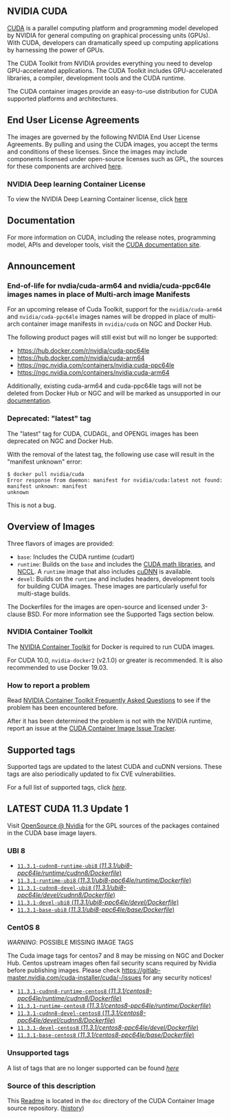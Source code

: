 ## NVIDIA CUDA

[CUDA](https://developer.nvidia.com/cuda-zone) is a parallel computing platform and programming model developed by NVIDIA for general computing on graphical processing units (GPUs). With CUDA, developers can dramatically speed up computing applications by harnessing the power of GPUs.

The CUDA Toolkit from NVIDIA provides everything you need to develop GPU-accelerated applications. The CUDA Toolkit includes GPU-accelerated libraries, a compiler, development tools and the CUDA runtime.

The CUDA container images provide an easy-to-use distribution for CUDA supported platforms and architectures.

## End User License Agreements

The images are governed by the following NVIDIA End User License Agreements. By pulling and using the CUDA images, you accept the terms and conditions of these licenses.
Since the images may include components licensed under open-source licenses such as GPL, the sources for these components are archived [here](https://developer.download.nvidia.com/compute/cuda/opensource/image).

### NVIDIA Deep learning Container License

To view the NVIDIA Deep Learning Container license, click [here](https://developer.nvidia.com/ngc/nvidia-deep-learning-container-license)

## Documentation

For more information on CUDA, including the release notes, programming model, APIs and developer tools, visit the [CUDA documentation site](https://docs.nvidia.com/cuda).

## Announcement

### End-of-life for nvdia/cuda-arm64 and nvidia/cuda-ppc64le images names in place of Multi-arch image Manifests

For an upcoming release of Cuda Toolkit, support for the `nvidia/cuda-arm64` and `nvidia/cuda-ppc64le` images names will be dropped in place of multi-arch container image manifests in `nvidia/cuda` on NGC and Docker Hub.

The following product pages will still exist but will no longer be supported:

* https://hub.docker.com/r/nvidia/cuda-ppc64le
* https://hub.docker.com/r/nvidia/cuda-arm64
* https://ngc.nvidia.com/containers/nvidia:cuda-ppc64le
* https://ngc.nvidia.com/containers/nvidia:cuda-arm64

Additionally, existing cuda-arm64 and cuda-ppc64le tags will not be deleted from Docker Hub or NGC and will be marked as unsupported in our [documentation](https://gitlab.com/nvidia/container-images/cuda/blob/master/doc/unsupported-tags.md).

### Deprecated: "latest" tag

The "latest" tag for CUDA, CUDAGL, and OPENGL images has been deprecated on NGC and Docker Hub.

With the removal of the latest tag, the following use case will result in the "manifest unknown" error:

```
$ docker pull nvidia/cuda
Error response from daemon: manifest for nvidia/cuda:latest not found: manifest unknown: manifest
unknown
```

This is not a bug.

## Overview of Images

Three flavors of images are provided:
- `base`: Includes the CUDA runtime (cudart)
- `runtime`: Builds on the `base` and includes the [CUDA math libraries](https://developer.nvidia.com/gpu-accelerated-libraries), and [NCCL](https://developer.nvidia.com/nccl). A `runtime` image that also includes [cuDNN](https://developer.nvidia.com/cudnn) is available.
- `devel`: Builds on the `runtime` and includes headers, development tools for building CUDA images. These images are particularly useful for multi-stage builds.

The Dockerfiles for the images are open-source and licensed under 3-clause BSD. For more information see the Supported Tags section below.

### NVIDIA Container Toolkit

The [NVIDIA Container Toolkit](https://github.com/NVIDIA/nvidia-docker) for Docker is required to run CUDA images.

For CUDA 10.0, `nvidia-docker2` (v2.1.0) or greater is recommended. It is also recommended to use Docker 19.03.

### How to report a problem

Read [NVIDIA Container Toolkit Frequently Asked Questions](https://github.com/NVIDIA/nvidia-docker/wiki/Frequently-Asked-Questions) to see if the problem has been encountered before.

After it has been determined the problem is not with the NVIDIA runtime, report an issue at the [CUDA Container Image Issue Tracker](https://gitlab.com/nvidia/container-images/cuda/-/issues).

## Supported tags

Supported tags are updated to the latest CUDA and cuDNN versions. These tags are also periodically updated to fix CVE vulnerabilities.

For a full list of supported tags, click [*here*](https://gitlab.com/nvidia/container-images/cuda/blob/master/doc/supported-tags.md).

## LATEST CUDA 11.3 Update 1

Visit [OpenSource @ Nvidia](https://developer.download.nvidia.com/compute/cuda/opensource/image/) for the GPL sources of the packages contained in the CUDA base image layers.


### UBI 8

- [`11.3.1-cudnn8-runtime-ubi8` (*11.3.1/ubi8-ppc64le/runtime/cudnn8/Dockerfile*)](https://gitlab.com/nvidia/container-images/cuda/blob/master/dist/11.3.1/ubi8-ppc64le/runtime/cudnn8/Dockerfile)
- [`11.3.1-runtime-ubi8` (*11.3.1/ubi8-ppc64le/runtime/Dockerfile*)](https://gitlab.com/nvidia/container-images/cuda/blob/master/dist/11.3.1/ubi8-ppc64le/runtime/Dockerfile)
- [`11.3.1-cudnn8-devel-ubi8` (*11.3.1/ubi8-ppc64le/devel/cudnn8/Dockerfile*)](https://gitlab.com/nvidia/container-images/cuda/blob/master/dist/11.3.1/ubi8-ppc64le/devel/cudnn8/Dockerfile)
- [`11.3.1-devel-ubi8` (*11.3.1/ubi8-ppc64le/devel/Dockerfile*)](https://gitlab.com/nvidia/container-images/cuda/blob/master/dist/11.3.1/ubi8-ppc64le/devel/Dockerfile)
- [`11.3.1-base-ubi8` (*11.3.1/ubi8-ppc64le/base/Dockerfile*)](https://gitlab.com/nvidia/container-images/cuda/blob/master/dist/11.3.1/ubi8-ppc64le/base/Dockerfile)

### CentOS 8

*WARNING*: POSSIBLE MISSING IMAGE TAGS

The Cuda image tags for centos7 and 8 may be missing on NGC and Docker Hub. Centos upstream images often fail security scans required by Nvidia before publishing images. Please check https://gitlab-master.nvidia.com/cuda-installer/cuda/-/issues for any security notices!

- [`11.3.1-cudnn8-runtime-centos8` (*11.3.1/centos8-ppc64le/runtime/cudnn8/Dockerfile*)](https://gitlab.com/nvidia/container-images/cuda/blob/master/dist/11.3.1/centos8-ppc64le/runtime/cudnn8/Dockerfile)
- [`11.3.1-runtime-centos8` (*11.3.1/centos8-ppc64le/runtime/Dockerfile*)](https://gitlab.com/nvidia/container-images/cuda/blob/master/dist/11.3.1/centos8-ppc64le/runtime/Dockerfile)
- [`11.3.1-cudnn8-devel-centos8` (*11.3.1/centos8-ppc64le/devel/cudnn8/Dockerfile*)](https://gitlab.com/nvidia/container-images/cuda/blob/master/dist/11.3.1/centos8-ppc64le/devel/cudnn8/Dockerfile)
- [`11.3.1-devel-centos8` (*11.3.1/centos8-ppc64le/devel/Dockerfile*)](https://gitlab.com/nvidia/container-images/cuda/blob/master/dist/11.3.1/centos8-ppc64le/devel/Dockerfile)
- [`11.3.1-base-centos8` (*11.3.1/centos8-ppc64le/base/Dockerfile*)](https://gitlab.com/nvidia/container-images/cuda/blob/master/dist/11.3.1/centos8-ppc64le/base/Dockerfile)

### Unsupported tags

A list of tags that are no longer supported can be found [*here*](https://gitlab.com/nvidia/container-images/cuda/blob/master/doc/unsupported-tags.md)

### Source of this description

This [Readme](https://gitlab.com/nvidia/container-images/cuda/blob/master/doc/README.md) is located in the `doc` directory of the CUDA Container Image source repository. ([history](https://gitlab.com/nvidia/container-images/cuda/commits/master/doc/README.md))

